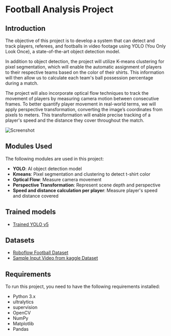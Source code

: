 # Football Analysis Project
## Introduction
The objective of this project is to develop a system that can detect and track players, referees, and footballs in video footage using YOLO (You Only Look Once), a state-of-the-art object detection model.

In addition to object detection, the project will utilize K-means clustering for pixel segmentation, which will enable the automatic assignment of players to their respective teams based on the color of their shirts. This information will then allow us to calculate each team's ball possession percentage during a match.

The project will also incorporate optical flow techniques to track the movement of players by measuring camera motion between consecutive frames. To better quantify player movement in real-world terms, we will apply perspective transformation, converting the image’s coordinates from pixels to meters. This transformation will enable precise tracking of a player's speed and the distance they cover throughout the match.

![Screenshot](output_videos/screenshot.png)

## Modules Used

The following modules are used in this project:

- **YOLO**: AI object detection model
- **Kmeans**: Pixel segmentation and clustering to detect t-shirt color
- **Optical Flow**: Measure camera movement
- **Perspective Transformation**: Represent scene depth and perspective
- **Speed and distance calculation per player**: Measure player's speed and distance covered

## Trained models

- [Trained YOLO v5](https://drive.google.com/file/d/16IqbDw6ibE_-soz1vv1CzlfJpEKzFSpX/view?usp=sharing)

## Datasets

- [Roboflow Football Dataset](https://universe.roboflow.com/roboflow-jvuqo/football-players-detection-3zvbc/dataset/1)
- [Sample Input Video from kaggle Dataset](https://drive.google.com/file/d/1lcVC7bk8ErCURDbmS0vL3p22dcJSFO1-/view?usp=sharing)

## Requirements

To run this project, you need to have the following requirements installed:

- Python 3.x
- ultralytics
- supervision
- OpenCV
- NumPy
- Matplotlib
- Pandas
